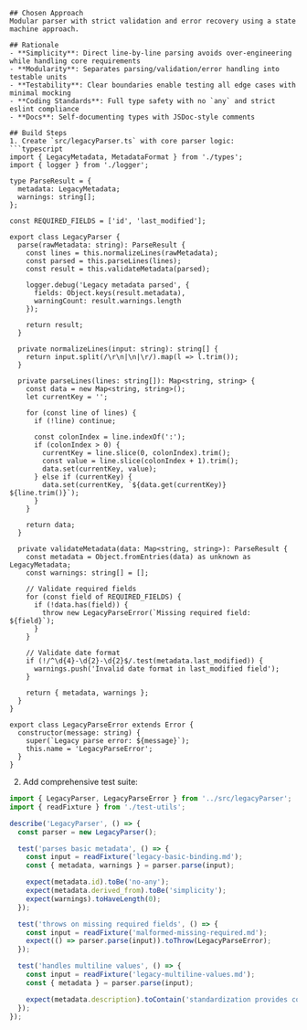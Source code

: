 ```
## Chosen Approach
Modular parser with strict validation and error recovery using a state machine approach.

## Rationale
- **Simplicity**: Direct line-by-line parsing avoids over-engineering while handling core requirements
- **Modularity**: Separates parsing/validation/error handling into testable units
- **Testability**: Clear boundaries enable testing all edge cases with minimal mocking
- **Coding Standards**: Full type safety with no `any` and strict eslint compliance
- **Docs**: Self-documenting types with JSDoc-style comments

## Build Steps
1. Create `src/legacyParser.ts` with core parser logic:
```typescript
import { LegacyMetadata, MetadataFormat } from './types';
import { logger } from './logger';

type ParseResult = {
  metadata: LegacyMetadata;
  warnings: string[];
};

const REQUIRED_FIELDS = ['id', 'last_modified'];

export class LegacyParser {
  parse(rawMetadata: string): ParseResult {
    const lines = this.normalizeLines(rawMetadata);
    const parsed = this.parseLines(lines);
    const result = this.validateMetadata(parsed);

    logger.debug('Legacy metadata parsed', {
      fields: Object.keys(result.metadata),
      warningCount: result.warnings.length
    });

    return result;
  }

  private normalizeLines(input: string): string[] {
    return input.split(/\r\n|\n|\r/).map(l => l.trim());
  }

  private parseLines(lines: string[]): Map<string, string> {
    const data = new Map<string, string>();
    let currentKey = '';

    for (const line of lines) {
      if (!line) continue;

      const colonIndex = line.indexOf(':');
      if (colonIndex > 0) {
        currentKey = line.slice(0, colonIndex).trim();
        const value = line.slice(colonIndex + 1).trim();
        data.set(currentKey, value);
      } else if (currentKey) {
        data.set(currentKey, `${data.get(currentKey)} ${line.trim()}`);
      }
    }

    return data;
  }

  private validateMetadata(data: Map<string, string>): ParseResult {
    const metadata = Object.fromEntries(data) as unknown as LegacyMetadata;
    const warnings: string[] = [];

    // Validate required fields
    for (const field of REQUIRED_FIELDS) {
      if (!data.has(field)) {
        throw new LegacyParseError(`Missing required field: ${field}`);
      }
    }

    // Validate date format
    if (!/^\d{4}-\d{2}-\d{2}$/.test(metadata.last_modified)) {
      warnings.push('Invalid date format in last_modified field');
    }

    return { metadata, warnings };
  }
}

export class LegacyParseError extends Error {
  constructor(message: string) {
    super(`Legacy parse error: ${message}`);
    this.name = 'LegacyParseError';
  }
}
```

2. Add comprehensive test suite:
```typescript
import { LegacyParser, LegacyParseError } from '../src/legacyParser';
import { readFixture } from './test-utils';

describe('LegacyParser', () => {
  const parser = new LegacyParser();

  test('parses basic metadata', () => {
    const input = readFixture('legacy-basic-binding.md');
    const { metadata, warnings } = parser.parse(input);

    expect(metadata.id).toBe('no-any');
    expect(metadata.derived_from).toBe('simplicity');
    expect(warnings).toHaveLength(0);
  });

  test('throws on missing required fields', () => {
    const input = readFixture('malformed-missing-required.md');
    expect(() => parser.parse(input)).toThrow(LegacyParseError);
  });

  test('handles multiline values', () => {
    const input = readFixture('legacy-multiline-values.md');
    const { metadata } = parser.parse(input);

    expect(metadata.description).toContain('standardization provides consistency');
  });
});
```
